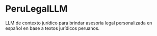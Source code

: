 # PeruLegalLLM
LLM de contexto jurídico para brindar asesoría legal personalizada en español en base a textos jurídicos peruanos.

